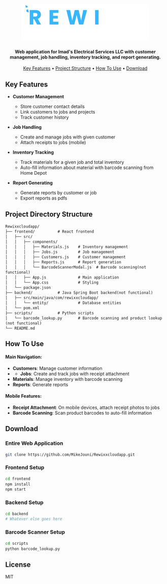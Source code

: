 <h1 align="center">
  <a href="RewixxCloudApp"><img src="https://github.com/MikeJouni/Rewixxcloudapp/blob/zain/assets/images/rewixx_logo.png" width="400" > </a>
</h1>
<h4 align="center">Web application for Imad's Electrical Services LLC with customer management, job handling, inventory tracking, and report generating.</h4>

<p align="center">
  <a href="#key-features">Key Features</a> •
  <a href="#project-structure">Project Structure</a> •
  <a href="#how-to-use">How To Use</a> •
  <a href="#download">Download</a>
</p>

## Key Features

* **Customer Management**
  - Store customer contact details
  - Link customers to jobs and projects
  - Track customer history

* **Job Handling**
  - Create and manage jobs with given customer
  - Attach receipts to jobs (mobile)

* **Inventory Tracking** 
  - Track materials for a given job and total inventory
  - Auto-fill information about material with barcode scanning from Home Depot
  
* **Report Generating** 
  - Generate reports by customer or job
  - Export reports as pdfs

## Project Directory Structure

```
Rewixxcloudapp/
├── frontend/          # React frontend 
│   ├── src/
│   │   ├── components/
│   │   │   ├── Materials.js    # Inventory management
│   │   │   ├── Jobs.js         # Job management
│   │   │   ├── Customers.js    # Customer management
│   │   │   ├── Reports.js      # Report generation
│   │   │   └── BarcodeScannerModal.js  # Barcode scanning(not functional)
│   │   ├── App.js              # Main application
│   │   └── App.css             # Styling
│   └── package.json
├── backend/           # Java Spring Boot backend(not functional)
│   ├── src/main/java/com/rewixxcloudapp/
│   │   └── entity/             # Database entities
│   └── pom.xml
├── scripts/           # Python scripts
│   └── barcode_lookup.py       # Barcode scanning and product lookup (not functional)
└── README.md          
```

## How To Use


#### Main Navigation:
* **Customers**: Manage customer information
* * **Jobs**: Create and track jobs with receipt attachment
* **Materials**: Manage inventory with barcode scanning
* **Reports**: Generate reports

#### Mobile Features:
* **Receipt Attachment**: On mobile devices, attach receipt photos to jobs
* **Barcode Scanning**: Scan product barcodes to auto-fill information

## Download

### Entire Web Application
```bash
git clone https://github.com/MikeJouni/Rewixxcloudapp.git
```

### Frontend Setup
```bash
cd frontend
npm install
npm start
```

### Backend Setup
```bash
cd backend
# Whatever else goes here
```

### Barcode Scanner Setup
```bash
cd scripts
python barcode_lookup.py
```

## License

MIT 
